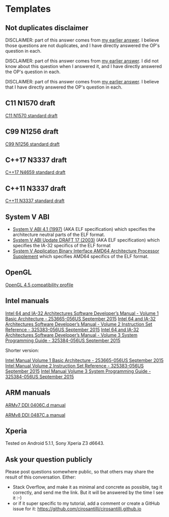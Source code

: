 # Templates

## Not duplicates disclaimer

DISCLAIMER: part of this answer comes from [my earlier answer](). I believe those questions are not duplicates, and I have directly answered the OP's question in each.

DISCLAIMER: part of this answer comes from [my earlier answer](). I did not know about this question when I answered it, and I have directly answered the OP's question in each.

DISCLAIMER: part of this answer comes from [my earlier answer](). I believe that I have directly answered the OP's question in each. 

## C11 N1570 draft

[C11 N1570 standard draft](http://www.open-std.org/JTC1/SC22/WG14/www/docs/n1570.pdf)

## C99 N1256 draft

[C99 N1256 standard draft](http://www.open-std.org/JTC1/SC22/WG14/www/docs/n1256.pdf)

## C++17 N3337 draft

[C++17 N4659 standard draft](https://github.com/cplusplus/draft/blob/master/papers/n4659.pdf)

## C++11 N3337 draft

[C++11 N3337 standard draft](https://github.com/cplusplus/draft/raw/master/papers/n3337.pdf)

## System V ABI

- [System V ABI 4.1 (1997)](http://www.sco.com/developers/devspecs/gabi41.pdf) (AKA ELF specification) which specifies the architecture neutral parts of the ELF format.
- [System V ABI Update DRAFT 17 (2003)](http://www.sco.com/developers/gabi/2003-12-17/contents.html) (AKA ELF specification) which specifies the IA-32 specifics of the ELF format
- [System V Application Binary Interface AMD64 Architecture Processor Supplement](http://refspecs.linuxbase.org/elf/x86_64-abi-0.98.pdf) which specifies AMD64 specifics of the ELF format.

## OpenGL

[OpenGL 4.5 compatibility profile](https://www.opengl.org/registry/doc/glspec45.compatibility.pdf)

## Intel manuals

[Intel 64 and IA-32 Architectures Software Developer’s Manual - Volume 1 Basic Architecture -  253665-056US September 2015](https://web.archive.org/web/20151025081316/http://www.intel.com/content/dam/www/public/us/en/documents/manuals/64-ia-32-architectures-software-developer-vol-1-manual.pdf)
[Intel 64 and IA-32 Architectures Software Developer’s Manual - Volume 2 Instruction Set Reference - 325383-056US September 2015](https://web.archive.org/web/20151025081307/http://www.intel.com/content/dam/www/public/us/en/documents/manuals/64-ia-32-architectures-software-developer-instruction-set-reference-manual-325383.pdf)
[Intel 64 and IA-32 Architectures Software Developer’s Manual - Volume 3 System Programming Guide - 325384-056US September 2015](https://web.archive.org/web/20151025081259/http://www.intel.com/content/dam/www/public/us/en/documents/manuals/64-ia-32-architectures-software-developer-system-programming-manual-325384.pdf)

Shorter version:

[Intel Manual Volume 1 Basic Architecture -  253665-056US September 2015](https://web.archive.org/web/20151025081316/http://www.intel.com/content/dam/www/public/us/en/documents/manuals/64-ia-32-architectures-software-developer-vol-1-manual.pdf)
[Intel Manual Volume 2 Instruction Set Reference - 325383-056US September 2015](https://web.archive.org/web/20151025081307/http://www.intel.com/content/dam/www/public/us/en/documents/manuals/64-ia-32-architectures-software-developer-instruction-set-reference-manual-325383.pdf)
[Intel Manual Volume 3 System Programming Guide - 325384-056US September 2015](https://web.archive.org/web/20151025081259/http://www.intel.com/content/dam/www/public/us/en/documents/manuals/64-ia-32-architectures-software-developer-system-programming-manual-325384.pdf)

## ARM manuals

[ARMv7 DDI 0406C.d manual](https://static.docs.arm.com/ddi0406/cd/DDI0406C_d_armv7ar_arm.pdf)

[ARMv8 DDI 0487C.a manual](https://static.docs.arm.com/ddi0487/ca/DDI0487C_a_armv8_arm.pdf)

## Xperia

Tested on Android 5.1.1, Sony Xperia Z3 d6643.

## Ask your question publicly

Please post questions somewhere public, so that others may share the result of this conversation. Either:

- Stack Overflow, and make it as minimal and concrete as possible, tag it correctly, and send me the link. But it will be answered by the time I see it :-)
- or if it super specific to my tutorial, add a comment or create a GitHub issue for it: https://github.com/cirosantilli/cirosantilli.github.io
